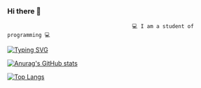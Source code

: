 ### Hi there 👋

                                        	💻 I am a student of programming 💻 
                                          
[![Typing SVG](https://readme-typing-svg.herokuapp.com?color=%2336BCF7&lines=I+am+pragramist)](https://git.io/typing-svg)
                                          
[![Anurag's GitHub stats](https://github-readme-stats.vercel.app/api?username=pragramist-07)](https://github.com/anuraghazra/github-readme-stats)

[![Top Langs](https://github-readme-stats.vercel.app/api/top-langs/?username=pragramist-07)](https://github.com/anuraghazra/github-readme-stats)

